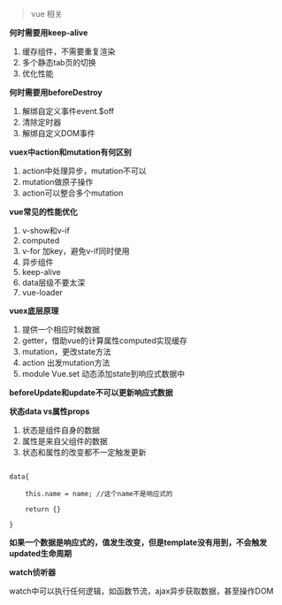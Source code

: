 > vue 相关

**何时需要用keep-alive**

1. 缓存组件，不需要重复渲染
2. 多个静态tab页的切换
3. 优化性能

**何时需要用beforeDestroy**

1. 解绑自定义事件event.$off
2. 清除定时器
3. 解绑自定义DOM事件

**vuex中action和mutation有何区别**

1. action中处理异步，mutation不可以
2. mutation做原子操作
3. action可以整合多个mutation

**vue常见的性能优化**

1. v-show和v-if
2. computed
3. v-for 加key，避免v-if同时使用
4. 异步组件
5. keep-alive
6. data层级不要太深
7. vue-loader

**vuex底层原理**

1. 提供一个相应时候数据
2. getter，借助vue的计算属性computed实现缓存
3. mutation，更改state方法
4. action 出发mutation方法
5. module Vue.set 动态添加state到响应式数据中

**beforeUpdate和update不可以更新响应式数据**



**状态data vs属性props**

1. 状态是组件自身的数据
2. 属性是来自父组件的数据
3. 状态和属性的改变都不一定触发更新





```

data{

	this.name = name; //这个name不是响应式的

	return {}

}
```

**如果一个数据是响应式的，值发生改变，但是template没有用到，不会触发updated生命周期**



**watch侦听器**

watch中可以执行任何逻辑，如函数节流，ajax异步获取数据，甚至操作DOM